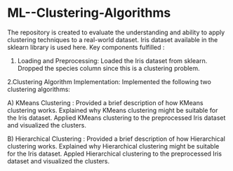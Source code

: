 # ML--Clustering-Algorithms
The repository is created to evaluate the understanding and ability to apply clustering techniques to a real-world dataset.
Iris dataset available in the sklearn library is used here.
Key components fulfilled :

1. Loading and Preprocessing:
    Loaded the Iris dataset from sklearn. Dropped the species column since this is a clustering problem.

2.Clustering Algorithm Implementation: 
  Implemented the following two clustering algorithms: 
  
  A) KMeans Clustering :
  Provided a brief description of how KMeans clustering works. 
  Explained why KMeans clustering might be suitable for the Iris dataset. 
  Applied KMeans clustering to the preprocessed Iris dataset and visualized the clusters. 
  
  B) Hierarchical Clustering : 
  Provided a brief description of how Hierarchical clustering works. 
  Explained why Hierarchical clustering might be suitable for the Iris dataset. 
  Appled Hierarchical clustering to the preprocessed Iris dataset and visualized the clusters.
